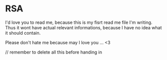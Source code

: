 # RSA

I'd love you to read me, because this is my fisrt read me file I'm writing. Thus it wont have actual relevant informations, because I have no idea what it should contain.

Please don't hate me because may I love you ... <3

// remember to delete all this before handing in